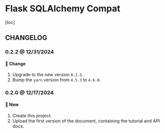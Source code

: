 # Flask SQLAlchemy Compat

[toc]

## CHANGELOG

### 0.2.2 @ 12/31/2024

#### :floppy_disk: Change

1. Upgrade to the new version `0.2.2`.
2. Bump the `yarn` version from `4.5.3` to `4.6.0`.

### 0.2.0 @ 12/17/2024

#### :mega: New

1. Create this project.
2. Upload the first version of the document, containing the tutorial and API docs.
